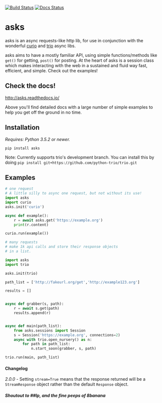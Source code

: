 [![Build Status](https://travis-ci.org/theelous3/asks.svg?branch=master)](https://travis-ci.org/theelous3/asks) [![Docs Status](https://readthedocs.org/projects/asks/badge/?version=latest)](http://asks.readthedocs.io/en/latest/)


# asks
asks is an async requests-like http lib, for use in conjunction with the wonderful [curio](https://github.com/dabeaz/curio) and [trio](https://github.com/python-trio/trio) async libs.

asks aims to have a mostly familiar API, using simple functions/methods like `get()` for getting, `post()` for posting. At the heart of asks is a session class which makes interacting with the web in a sustained and fluid way fast, efficient, and simple. Check out the examples!


## Check the docs!

http://asks.readthedocs.io/

Above you'll find detailed docs with a large number of simple examples to help you get off the ground in no time.

## Installation

*Requires: Python 3.5.2 or newer.*

`pip install asks`

Note: Currently supports trio's development branch. You can install this by doing `pip install git+https://github.com/python-trio/trio.git`


## Examples

```python
# one request
# A little silly to async one request, but not without its use!
import asks
import curio
asks.init('curio')

async def example():
    r = await asks.get('https://example.org')
    print(r.content)

curio.run(example())
```
```python
# many requests
# make 1k api calls and store their response objects
# in a list.

import asks
import trio

asks.init(trio)

path_list = ['http://fakeurl.org/get','http://example123.org']

results = []


async def grabber(s, path):
    r = await s.get(path)
    results.append(r)


async def main(path_list):
    from asks.sessions import Session
    s = Session('https://example.org', connections=2)
    async with trio.open_nursery() as n:
        for path in path_list:
            n.start_soon(grabber, s, path)

trio.run(main, path_list)

```

#### Changelog

*2.0.0* - Setting `stream=True` means that the response returned will be a `StreamResponse` object rather than the default `Response` object.

##### Shoutout to ##lp, and the fine peeps of 8banana
